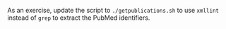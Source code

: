 As an exercise, update the script to `./getpublications.sh` to use `xmllint` instead of `grep` to extract the PubMed identifiers.
